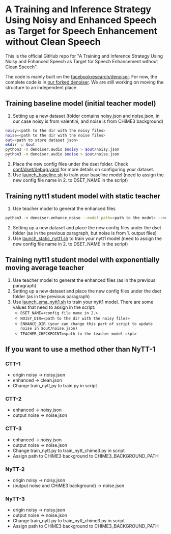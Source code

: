 # A Training and Inference Strategy Using Noisy and Enhanced Speech as Target for Speech Enhancement without Clean Speech

This is the official GitHub repo for "A Training and Inference Strategy Using Noisy and Enhanced Speech as Target for Speech Enhancement without Clean Speech". 

The code is mainly built on the [facebookresearch/denoiser](https://github.com/facebookresearch/denoiser). For now, the complete code is in [our forked denoiser](https://github.com/Sinica-SLAM/denoiser/tree/nytt). We are still working on moving the structure to an independent place.

## Training baseline model (initial teacher model)
1. Setting up a new dataset (folder contains noisy.json and noise.json, in our case noisy is from valentini, and noise is from CHiME3 background)
  ```bash
  noisy=<path to the dir with the noisy files>
  noise=<path to the dir with the noise files>
  out=<path to store dataset json>
  mkdir -p $out
  python3 -m denoiser.audio $noisy > $out/noisy.json
  python3 -m denoiser.audio $noise > $out/noise.json
  ```
2. Place the new config files under the dset folder. Check [conf/dset/debug.yaml](https://github.com/Sinica-SLAM/denoiser/blob/nytt/conf/dset/debug.yaml) for more details on configuring your dataset.
3. Use [launch_baseline.sh](https://github.com/Sinica-SLAM/denoiser/blob/nytt/launch_baseline.sh) to train your baseline model (need to assign the new config file name in 2. to DSET_NAME in the script)

## Training nytt1 student model with static teacher
1. Use teacher model to generat the enhanced files
  ```bash
  python3 -m denoiser.enhance_noise --model_path=<path to the model> --noisy_dir=<path to the dir with the noisy files> --out_dir=<path to store enhanced files>
  ```
2. Setting up a new dataset and place the new config files under the dset folder (as in the previous paragraph, but noise is from 1. output files)
3. Use [launch_static_nytt1.sh](https://github.com/Sinica-SLAM/denoiser/blob/nytt/launch_static_nytt1.sh) to train your nytt1 model (need to assign the new config file name in 2. to DSET_NAME in the script)

## Training nytt1 student model with exponentially moving average teacher
1. Use teacher model to generat the enhanced files (as in the previous paragraph)
2. Setting up a new dataset and place the new config files under the dset folder (as in the previous paragraph)
3. Use [launch_ema_nytt1.sh](https://github.com/Sinica-SLAM/denoiser/blob/nytt/launch_ema_nytt1.sh) to train your nytt1 model.
   There are some values that need to assign in the script:
   - `DSET_NAME=<config file name in 2.>`
   - `NOISY_DIR=<path to the dir with the noisy files>`
   - `ENHANCE_DIR (your can change this part of script to update noise in $out/noise.json)`
   - `TEACHER_CHECKPOINT=<path to the teacher model ckpt>`

## If you want to use a method other than NyTT-1
### CTT-1 
- origin noisy -> noisy.json
- enhanced -> clean.json
- Change train_nytt,py to train.py in script
### CTT-2
- enhanced -> noisy.json
- output noise -> noise.json
### CTT-3
- enhanced -> noisy.json
- output noise -> noise.json
- Change train_nytt.py to train_nytt_chime3.py in script
- Assign path to CHiME3 background to CHIME3_BACKGROUND_PATH
### NyTT-2
- origin noisy -> noisy.json
- (output noise and CHiME3 background) -> noise.json
### NyTT-3
- origin noisy -> noisy.json
- output noise -> noise.json
- Change train_nytt.py to train_nytt_chime3.py in script
- Assign path to CHiME3 background to CHIME3_BACKGROUND_PATH


